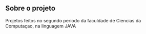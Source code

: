 ## Sobre o projeto
Projetos feitos no segundo periodo da faculdade de Ciencias da Computaçao, na linguagem JAVA

